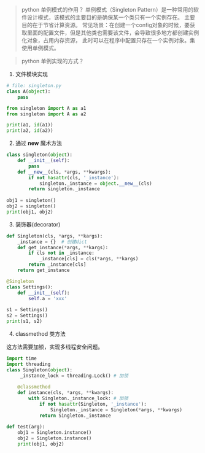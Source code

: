 > python 单例模式的作用？
单例模式（Singleton Pattern）是一种常用的软件设计模式，该模式的主要目的是确保某一个类只有一个实例存在。
主要目的在于节省计算资源。
常见场景：在创建一个config对象的时候，要获取里面的配置文件，但是其他类也需要该文件，会导致很多地方都创建实例化对象，占用内存资源，
此时可以在程序中配置只存在一个实例对象。集使用单例模式。

> python 单例实现的方式？

1. 文件模块实现

```python
# file: singleton.py
class A(object):
    pass
```
```python
from singleton import A as a1
from singleton import A as a2

print(a1, id(a1))
print(a2, id(a2))
```

2. 通过 __new__ 魔术方法

```python
class singleton(object):
    def __init__(self):
        pass
    def __new__(cls, *args, **kwargs):
        if not hasattr(cls, '_instance'):
            singleton._instance = object.__new__(cls)
        return singleton._instance
    
obj1 = singleton()
obj2 = singleton()
print(obj1, obj2)
```

3. 装饰器(decorator)

```python
def Singleton(cls, *args, **kargs):
    _instance = {}  # 创建dict
    def get_instance(*args, **kargs):
        if cls not in _instance:
            _instance[cls] = cls(*args, **kargs)
        return _instance[cls] 
    return get_instance  

@Singleton 
class Settings():
    def __init__(self):
        self.a = 'xxx'
        
s1 = Settings()
s2 = Settings()
print(s1, s2)
```

4. classmethod 类方法

这方法需要加锁，实现多线程安全问题。

```python
import time
import threading
class Singleton(object):
     _instance_lock = threading.Lock() # 加锁
      
    @classmethod
    def instance(cls, *args, **kwargs):
        with Singleton._instance_lock: # 加锁
            if not hasattr(Singleton, '_instance'):
                Singleton._instance = Singleton(*args, **kwargs)
            return Singleton._instance
        
def test(arg):
    obj1 = Singleton.instance()
    obj2 = Singleton.instance()
    print(obj1, obj2)
```
